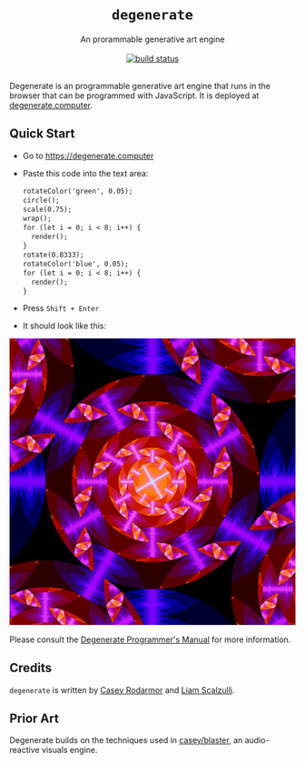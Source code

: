 <h1 align="center"><code>degenerate</code></h1>
<div align="center">An prorammable generative art engine</div>
<br>
<div align="center">
  <a href="https://github.com/casey/degenerate/actions">
    <img src="https://github.com/casey/degenerate/workflows/CI/badge.svg" alt="build status">
  </a>
</div>
<br>

Degenerate is an programmable generative art engine that runs in the browser
that can be programmed with JavaScript. It is deployed at
[degenerate.computer](https://degenerate.computer).

## Quick Start

- Go to https://degenerate.computer

- Paste this code into the text area:
  ```
  rotateColor('green', 0.05);
  circle();
  scale(0.75);
  wrap();
  for (let i = 0; i < 8; i++) {
    render();
  }
  rotate(0.8333);
  rotateColor('blue', 0.05);
  for (let i = 0; i < 8; i++) {
    render();
  }
  ```

- Press `Shift + Enter`

- It should look like this:

![gorgeous example image](example.jpg)

Please consult the
[Degenerate Programmer's Manual](https://degenerate.computer/man) for more
information.

## Credits

`degenerate` is written by [Casey Rodarmor](https://rodarmor.com) and
[Liam Scalzulli](https://liam.rs).

## Prior Art

Degenerate builds on the techniques used in
[casey/blaster](https://github.com/casey/blaster), an audio-reactive visuals
engine.
